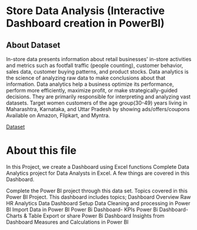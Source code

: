 # Store Data Analysis (Interactive Dashboard creation in PowerBI)
## About Dataset
In-store data presents information about retail businesses' in-store activities and metrics such as footfall traffic (people counting), customer behavior, sales data, customer buying patterns, and product stocks.
Data analytics is the science of analyzing raw data to make conclusions about that information. Data analytics help a business optimize its performance, perform more efficiently, maximize profit, or make strategically-guided decisions. They are primarily responsible for interpreting and analyzing vast datasets.
Target women customers of the age group(30-49) years living in Maharashtra, Karnataka, and Uttar Pradesh by showing ads/offers/coupons Available on Amazon, Flipkart, and Myntra.

<a href="https://github.com/AmanPatwal12/Data_Analysis_Dashboard/blob/main/store_sales%20(1).xlsx">Dataset</a>

# About this file

In this Project, we create a Dashboard using Excel functions Complete Data Analytics project for Data Analysts in Excel. A few things are covered in this Dashboard.

Complete the Power BI project through this data set. Topics covered in this Power BI Project. This dashboard includes topics;
Dashboard Overview
Raw HR Analytics Data
Dashboard Setup
Data Cleaning and processing in Power BI
Import Data in Power BI
Power Bi Dashboard- KPIs
Power Bi Dashboard- Charts & Table
Export or share Power Bi Dashboard
Insights from Dashboard
Measures and Calculations in Power BI


